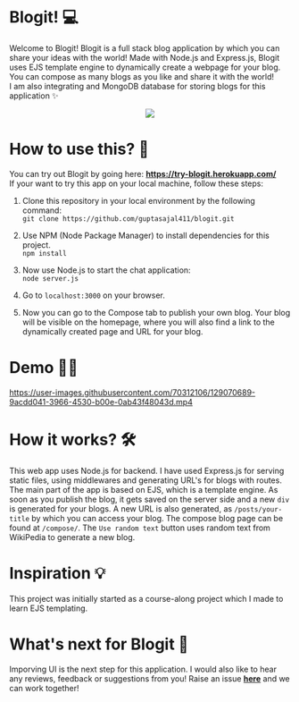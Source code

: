 # Blogit! 💻
Welcome to Blogit! Blogit is a full stack blog application by which you can share your ideas with the world! Made with Node.js and Express.js, Blogit uses EJS template engine to dynamically create a webpage for your blog. You can compose as many blogs as you like and share it with the world!<br>
I am also integrating and MongoDB database for storing blogs for this application ✨

<p align="center">
    <img src = "https://user-images.githubusercontent.com/70312106/129069795-8b51ef01-a70b-4c4e-b56e-e1ac3f5b9713.gif">
</p>

# How to use this? 🤔
You can try out Blogit by going here: **<a href = "https://try-blogit.herokuapp.com/" target = "_blank">https://try-blogit.herokuapp.com/</a>**<br>
If your want to try this app on your local machine, follow these steps: 
1. Clone this repository in your local environment by the following command:<br>
```git clone https://github.com/guptasajal411/blogit.git```

2. Use NPM (Node Package Manager) to install dependencies for this project. <br>
```npm install```

3. Now use Node.js to start the chat application: <br>
```node server.js```

4. Go to `localhost:3000` on your browser. 

5. Now you can go to the Compose tab to publish your own blog. Your blog will be visible on the homepage, where you will also find a link to the dynamically created page and URL for your blog.

# Demo 👨‍💻

https://user-images.githubusercontent.com/70312106/129070689-9acdd041-3966-4530-b00e-0ab43f48043d.mp4

# How it works? 🛠
This web app uses Node.js for backend. I have used Express.js for serving static files, using middlewares and generating URL's for blogs with routes. The main part of the app is based on EJS, which is a template engine. As soon as you publish the blog, it gets saved on the server side and a new `div` is generated for your blogs. A new URL is also generated, as `/posts/your-title` by which you can access your blog. The compose blog page can be found at `/compose/`. The `Use random text` button uses random text from WikiPedia to generate a new blog.

# Inspiration 💡
This project was initially started as a course-along project which I made to learn EJS templating.

# What's next for Blogit 🙌
Imporving UI is the next step for this application. I would also like to hear any reviews, feedback or suggestions from you! Raise an issue **[here](https://github.com/guptasajal411/blogit/issues)** and we can work together!
